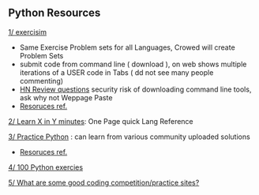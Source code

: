 
Python Resources
----------------
[1/ exercisim](http://exercism.io/tracks/python/exercises/leap)
 - Same Exercise Problem sets for all Languages, Crowed will create Problem Sets
 - submit code from command line ( download ), on web shows multiple iterations of a USER code in Tabs ( dd not see many people commenting)
 - [HN Review questions](https://news.ycombinator.com/item?id=9307570) security risk of downloading command line tools, ask why not Weppage Paste
 -  [Resoruces ref.](http://exercism.io/languages/python/learning)
 
[2/ Learn X in Y minutes](https://learnxinyminutes.com/docs/python3/): One Page quick Lang Reference

[3/ Practice Python](http://www.practicepython.org/exercises/) : can learn from various community uploaded solutions
  - [Resoruces ref.](http://www.practicepython.org/resources-for-learners/)
  
[4/ 100 Python exercies](https://github.com/zhiwehu/Python-programming-exercises/blob/master/100%2B%20Python%20challenging%20programming%20exercises.txt)

[5/ What are some good coding competition/practice sites?](https://www.quora.com/What-are-some-good-coding-competition-practice-sites)

 
